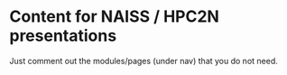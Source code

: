 # Content for NAISS / HPC2N presentations   

Just comment out the modules/pages (under nav) that you do not need. 
